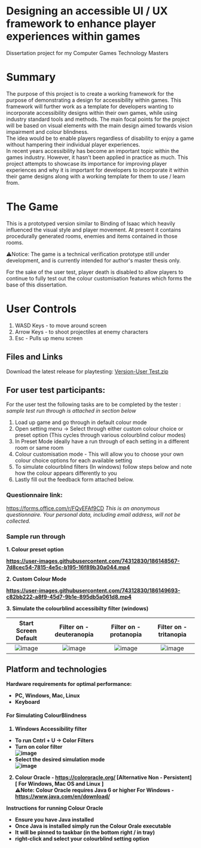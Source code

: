 # Designing an accessible UI / UX framework to enhance player experiences within games
Dissertation project for my Computer Games Technology Masters

# Summary
The purpose of this project is to create a working framework for the purpose of demonstrating a design for accessibility within games. This framework will further work as a template for developers wanting to incorporate accessibility designs within their own games, while using industry standard tools and methods. The main focal points for the project will be based on visual elements with the main design aimed towards vision impairment and colour blindness. 
<br>
The idea would be to enable players regardless of disability to enjoy a game without hampering their individual player experiences.
<br>
In recent years accessibility has become an important topic within the games industry. However, it hasn’t been applied in practice as much. This project attempts to showcase its importance for improving player experiences and why it is important for developers to incorporate it within their game designs along with a working template for them to use / learn from.
<br>


# The Game
This is a prototyped version similar to Binding of Isaac which heavily influenced the visual style and player movement.
At present it contains procedurally generated rooms, enemies and items contained in those rooms.

⚠Notice: The game is a technical verification prototype still under development, and is currently intended for author's master thesis only.

For the sake of the user test, player death is disabled to allow players to continue to fully test out the colour customisation features which forms the base of this dissertation.

# User Controls
1. WASD Keys - to move around screen
2. Arrow Keys - to shoot projectiles at enemy characters
3. Esc - Pulls up menu screen

## Files and Links
Download the latest release for playtesting: [Version-User Test.zip](https://github.com/CharlieTheIndieDev/AccessibleUI_Dissertation/files/9401807/Version-User.Test.zip)

## For user test participants:
For the user test the following tasks are to be completed by the tester :
*sample test run through is attached in section below*
1. Load up game and go through in default colour mode
2. Open setting menu -> Select through either custom colour choice or preset option (This cycles through various colourblind colour modes)
3. In Preset Mode ideally have a run through of each setting in a different room or same room
4. Colour customisation mode - This will allow you to choose your own colour choice options for each available setting
5. To simulate colourblind filters (In windows) follow steps below and note how the colour appears differently to you
6. Lastly fill out the feedback form attached below.

### Questionnaire link: 
https://forms.office.com/r/FQyEFAf9CD
*This is an anonymous questionnaire. Your personal data, including email address, will not be collected.*

### Sample run through
<b> 1. Colour preset option <b>

https://user-images.githubusercontent.com/74312830/186148567-7d8cec54-7815-4e5c-b195-16f89b30a044.mp4


<b> 2. Custom Colour Mode <b>

https://user-images.githubusercontent.com/74312830/186149693-c82bb222-a8f9-45d7-9b1e-895db5a061d8.mp4


<b> 3. Simulate the colourblind accessibilty filter (windows) <b>

Start Screen Default |  Filter on - deuteranopia |  Filter on - protanopia |  Filter on - tritanopia |
:-------------------:|:-------------------------:|:-----------------------:|:-----------------------:|
![image](https://user-images.githubusercontent.com/74312830/186152775-55f5f089-9034-445d-9ede-d2578990f8c2.png) |  ![image](https://user-images.githubusercontent.com/74312830/186152891-c77bfc2d-8e49-4fca-94cf-2c21e07acdef.png) | ![image](https://user-images.githubusercontent.com/74312830/186152968-2b292d15-7b0a-4c0b-9be5-8d9c4be03e6c.png)  |  ![image](https://user-images.githubusercontent.com/74312830/186153099-aa9c70f2-cc8f-4d7b-9694-ef41476f1431.png)
  
## Platform and technologies

Hardware requirements for optimal performance: 

- PC, Windows, Mac, Linux
- Keyboard

#### For Simulating ColourBlindness

1. Windows Accessibility filter
  - To run Cntrl + U -> Color Filters
  - Turn on color filter
    <br> ![image](https://user-images.githubusercontent.com/74312830/186113382-86c5aa6c-9d05-4124-8be0-8205c42d0641.png)
  - Select the desired simulation mode 
    <br> ![image](https://user-images.githubusercontent.com/74312830/186113545-1595714b-c156-4a4c-8cc1-11d5dfbb0619.png)

2. Colour Oracle - https://colororacle.org/  [Alternative Non - Persistent] [ For Windows, Mac OS and Linux ]
<br> ⚠Note: Colour Oracle requires Java 6 or higher
For Windows - https://www.java.com/en/download/

Instructions for running Colour Oracle
- Ensure you have Java installed
- Once Java is installed simply run the Colour Orale executable
- It will be pinned to taskbar (in the bottom right / in tray)
- right-click and select your colourblind setting option


